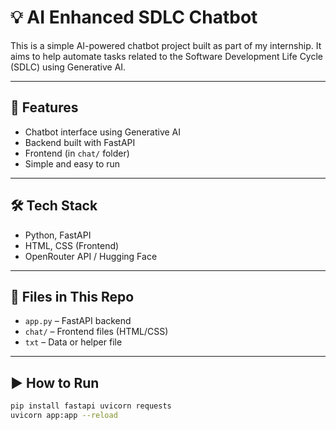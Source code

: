 # 💡 AI Enhanced SDLC Chatbot

This is a simple AI-powered chatbot project built as part of my internship. It aims to help automate tasks related to the Software Development Life Cycle (SDLC) using Generative AI.

---

## 🚀 Features

- Chatbot interface using Generative AI
- Backend built with FastAPI
- Frontend (in `chat/` folder)
- Simple and easy to run

---

## 🛠️ Tech Stack

- Python, FastAPI
- HTML, CSS (Frontend)
- OpenRouter API / Hugging Face

---

## 📁 Files in This Repo

- `app.py` – FastAPI backend
- `chat/` – Frontend files (HTML/CSS)
- `txt` – Data or helper file

---

## ▶️ How to Run

```bash
pip install fastapi uvicorn requests
uvicorn app:app --reload

